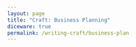 ```yaml
---
layout: page
title: "Craft: Business Planning"
diceware: true
permalink: /writing-craft/business-plan
---
```

